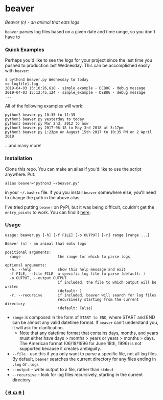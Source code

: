 # beaver
*Beaver (n) - an animal that eats logs*

`beaver` parses log files based on a given date and time range, so you don't have to

### Quick Examples
Perhaps you'd like to see the logs for your project since the last time you pushed to production last Wednesday. This can be accomplished easily with `beaver`:
```
$ python3 beaver.py Wednesday to today
>> logfile1.log
2019-04-03 15:10:26,618 - simple_example - DEBUG - debug message
2019-04-03 15:12:45,124 - simple_example - DEBUG - debug message
...
```
All of the following examples will work:
```
python3 beaver.py 10:35 to 11:35
python3 beaver.py yesterday to today
python3 beaver.py Mar 2nd, 2012 to now
python3 beaver.py 2017-06-18 to May 3rd 2018 at 3:17pm
python3 beaver.py 1:23pm on August 15th 2017 to 10:35 PM on 2 April 2018
```
...and many more!

### Installation
Clone this repo. You can make an alias if you'd like to use the script anywhere. Put:
```
alias beaver='python3 ~/beaver.py'
```
in your `~/.bashrc` file. If you you install `beaver` somewhere else, you'll need to change the path in the above alias.

I've tried putting `beaver` on PyPI, but it was being difficult, couldn't get the `entry_points` to work. You can find it [here](https://pypi.org/project/beavr/).

### Usage
```
usage: beaver.py [-h] [-f FILE] [-o OUTPUT] [-r] range [range ...]

Beaver (n) - an animal that eats logs

positional arguments:
  range                 the range for which to parse logs

optional arguments:
  -h, --help            show this help message and exit
  -f FILE, --file FILE  a specific log file to parse (default: )
  -o OUTPUT, --output OUTPUT
                        if included, the file to which output will be writen
                        (default: )
  -r, --recursive       if included, beaver will search for log files
                        recursively starting from the current directory
                        (default: False)
```
 * `range` is composed in the form of `START to END`, where START and END can be almost any valid datetime format. If `beaver` can't understand you, it will ask for clarification. 
   * Note that any datetime format that contains days, months, and years must either have days > months > years or years > months > days. The American format (06/18/1996 for June 18th, 1996) is not supported because it creates ambiguity.
 * `--file` - use this if you only want to parse a specific file, not all log files. By default, `beaver` searches the current directory for any files ending in `.log` or `.logs`
 * `--output` - write output to a file, rather than `stdout`
 * `--recursive` - look for log files recursively, starting in the current directory
 
 ### [( θ ϖ θ )](https://preview.redd.it/7wxghzo7vhc21.jpg?width=624&auto=webp&s=b6c863b2dec6f0c0d8746c4665bb29412ed4782f)
